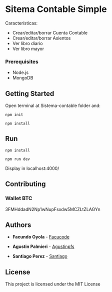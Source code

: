 # Sitema Contable Simple

Características:

* Crear/editar/borrar Cuenta Contable
* Crear/editar/borrar Asientos
* Ver libro diario
* Ver libro mayor

### Prerequisites

* Node.js
* MongoDB


## Getting Started

Open terminal at Sistema-contable folder and:

```
npm init
```

```
npm install
```

## Run

```
npm install
```

```
npm run dev
```

Display in localhost:4000/


## Contributing

### Wallet BTC

3FMHddadN2Np1wNupFsxdw5MCZLtZLAGYn

## Authors

* **Facundo Oyola** - [Facucode](https://github.com/Facucode)

* **Agustin Palmieri** - [Agustinpfs](https://github.com/agustinpfs)

* **Santiago Perez** - [Santiago](https://github.com/SantiPerez17)

## License

This project is licensed under the MIT License